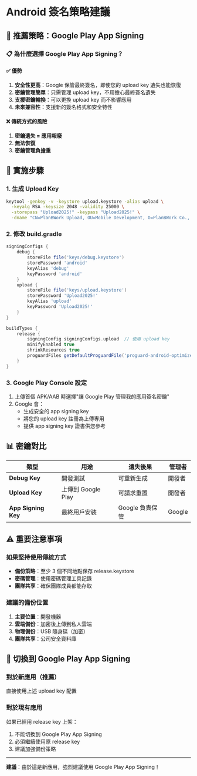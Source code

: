 # Android 簽名策略建議

## 🎯 推薦策略：Google Play App Signing

### 📋 為什麼選擇 Google Play App Signing？

#### ✅ 優勢
1. **安全性更高**：Google 保管最終簽名，即使您的 upload key 遺失也能恢復
2. **密鑰管理簡單**：只需管理 upload key，不用擔心最終簽名遺失
3. **支援密鑰輪換**：可以更換 upload key 而不影響應用
4. **未來兼容性**：支援新的簽名格式和安全特性

#### ❌ 傳統方式的風險
1. **密鑰遺失 = 應用報廢**
2. **無法恢復**
3. **密鑰管理負擔重**

## 🔧 實施步驟

### 1. 生成 Upload Key
```bash
keytool -genkey -v -keystore upload.keystore -alias upload \
  -keyalg RSA -keysize 2048 -validity 25000 \
  -storepass "Upload2025!" -keypass "Upload2025!" \
  -dname "CN=PlanBWork Upload, OU=Mobile Development, O=PlanBWork Co., L=Taipei, ST=Taiwan, C=TW"
```

### 2. 修改 build.gradle
```gradle
signingConfigs {
    debug {
        storeFile file('keys/debug.keystore')
        storePassword 'android'
        keyAlias 'debug'
        keyPassword 'android'
    }
    upload {
        storeFile file('keys/upload.keystore')
        storePassword 'Upload2025!'
        keyAlias 'upload'
        keyPassword 'Upload2025!'
    }
}

buildTypes {
    release {
        signingConfig signingConfigs.upload  // 使用 upload key
        minifyEnabled true
        shrinkResources true
        proguardFiles getDefaultProguardFile('proguard-android-optimize.txt'), 'proguard-rules.pro'
    }
}
```

### 3. Google Play Console 設定
1. 上傳首個 APK/AAB 時選擇"讓 Google Play 管理我的應用簽名密鑰"
2. Google 會：
   - 生成安全的 app signing key
   - 將您的 upload key 註冊為上傳專用
   - 提供 app signing key 證書供您參考

## 📊 密鑰對比

| 類型 | 用途 | 遺失後果 | 管理者 |
|------|------|----------|--------|
| **Debug Key** | 開發測試 | 可重新生成 | 開發者 |
| **Upload Key** | 上傳到 Google Play | 可請求重置 | 開發者 |
| **App Signing Key** | 最終用戶安裝 | Google 負責保管 | Google |

## ⚠️ 重要注意事項

### 如果堅持使用傳統方式
- **備份策略**：至少 3 個不同地點保存 release.keystore
- **密碼管理**：使用密碼管理工具記錄
- **團隊共享**：確保團隊成員都能存取

### 建議的備份位置
1. **主要位置**：開發機器
2. **雲端備份**：加密後上傳到私人雲端
3. **物理備份**：USB 隨身碟（加密）
4. **團隊共享**：公司安全資料庫

## 🚀 切換到 Google Play App Signing

### 對於新應用（推薦）
直接使用上述 upload key 配置

### 對於現有應用
如果已經用 release key 上架：
1. 不能切換到 Google Play App Signing
2. 必須繼續使用原 release key
3. 建議加強備份策略

---

**建議**：由於這是新應用，強烈建議使用 Google Play App Signing！